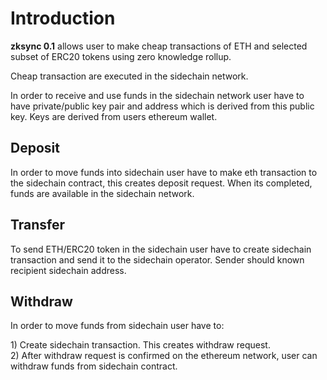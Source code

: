 # Introduction

**zksync 0.1** allows user to make cheap transactions of ETH and selected subset of ERC20 tokens using zero knowledge rollup.

Cheap transaction are executed in the sidechain network.

In order to receive and use funds in the sidechain network user have to have private/public key pair and address which is derived from this public key. Keys are derived from users ethereum wallet.

## Deposit

In order to move funds into sidechain user have to make eth transaction to the sidechain contract, this creates deposit request. When its completed, funds are available in the sidechain network.

## Transfer

To send ETH/ERC20 token in the sidechain user have to create sidechain transaction and send it to the sidechain operator. Sender should known recipient sidechain address.

## Withdraw

In order to move funds from sidechain user have to:

1\) Create sidechain transaction. This creates withdraw request.  
2\) After withdraw request is confirmed on the ethereum network, user can withdraw funds from sidechain contract.

